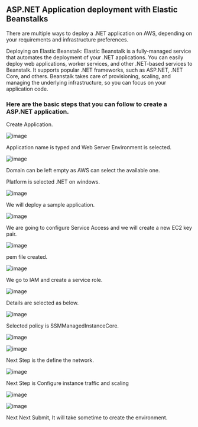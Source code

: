 ## ASP.NET Application deployment with Elastic Beanstalks

There are multiple ways to deploy a .NET application on AWS, depending on your requirements and infrastructure preferences.

Deploying on Elastic Beanstalk: Elastic Beanstalk is a fully-managed service that automates the deployment of your .NET applications. 
You can easily deploy web applications, worker services, and other .NET-based services to Beanstalk. It supports popular .NET frameworks, such as ASP.NET, 
.NET Core, and others. Beanstalk takes care of provisioning, scaling, and managing the underlying infrastructure, so you can focus on your application code.


### Here are the basic steps that you can follow to create a ASP.NET application.

Create Application.

![image](https://user-images.githubusercontent.com/62793938/230967421-6dc3c000-b0b6-4949-a30f-84766333e216.png)

Application name is typed and Web Server Environment is selected.

![image](https://user-images.githubusercontent.com/62793938/230967810-8faf1a0c-2e21-4216-8588-4a596ce91fd6.png)

Domain can be left empty as AWS can select the available one.

Platform is selected .NET on windows.

![image](https://user-images.githubusercontent.com/62793938/230968352-ce55745d-b350-47b7-ba74-193a10ba4171.png)

We will deploy a sample application. 

![image](https://user-images.githubusercontent.com/62793938/230968511-92124179-c1eb-404c-91c1-ceb131abbe1c.png)

We are going to configure Service Access and we will create a new EC2 key pair.

![image](https://user-images.githubusercontent.com/62793938/230969219-95d2995c-4f91-4101-bd8f-5af3e56b3b34.png)

pem file created.

![image](https://user-images.githubusercontent.com/62793938/230969927-29f291d9-12c3-4d9d-acaf-4b1dc04415f8.png)


We go to IAM and create a service role.

![image](https://user-images.githubusercontent.com/62793938/230975010-eb734089-fcd5-4f8c-a0f6-f3974e977c3d.png)

Details are selected as below.

![image](https://user-images.githubusercontent.com/62793938/230975574-5adf9d5e-f7d9-4b87-9774-59e411a1e912.png)

Selected policy is SSMManagedInstanceCore.

![image](https://user-images.githubusercontent.com/62793938/230975947-ad139c9b-33e4-4ba8-ad94-189cd8b9660f.png)

![image](https://user-images.githubusercontent.com/62793938/230978909-ecbd526e-d980-4fd2-a95d-3e68be4fef5c.png)

Next Step is the define the network.

![image](https://user-images.githubusercontent.com/62793938/230979308-54d18146-97cd-4543-badb-e9f9670d79eb.png)


Next Step is Configure instance traffic and scaling

![image](https://user-images.githubusercontent.com/62793938/230980171-75474064-e0a5-452c-aadf-39d8ee63b110.png)

![image](https://user-images.githubusercontent.com/62793938/230980259-f884ad44-1307-4e2e-9ed4-1c0046a362f8.png)

Next Next Submit, It will take sometime to create the environment.


















